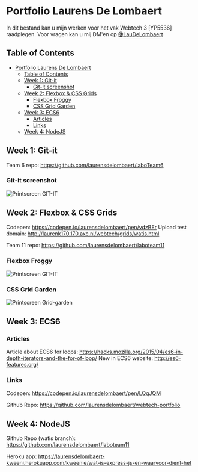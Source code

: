 # Portfolio Laurens De Lombaert

In dit bestand kan u mijn werken voor het vak Webtech 3 [YP5536] raadplegen. Voor vragen kan u mij DM'en op [@LauDeLombaert](https://twitter.com/LauDeLombaert)

## Table of Contents

<!-- TOC -->

- [Portfolio Laurens De Lombaert](#portfolio-laurens-de-lombaert)
    - [Table of Contents](#table-of-contents)
    - [Week 1: Git-it](#week-1-git-it)
        - [Git-it screenshot](#git-it-screenshot)
    - [Week 2: Flexbox & CSS Grids](#week-2-flexbox--css-grids)
        - [Flexbox Froggy](#flexbox-froggy)
        - [CSS Grid Garden](#css-grid-garden)
    - [Week 3: ECS6](#week-3-ecs6)
        - [Articles](#articles)
        - [Links](#links)
    - [Week 4: NodeJS](#week-4-nodejs)

<!-- /TOC -->

## Week 1: Git-it

Team 6 repo: <https://github.com/laurensdelombaert/laboTeam6>

### Git-it screenshot

![Printscreen GIT-IT](http://laurenk170.170.axc.nl/webtech/gitit.png)

## Week 2: Flexbox & CSS Grids

Codepen: <https://codepen.io/laurensdelombaert/pen/vdzBEr>
Upload test domain: <http://laurenk170.170.axc.nl/webtech/grids/watis.html>

Team 11 repo: <https://github.com/laurensdelombaert/laboteam11>

### Flexbox Froggy

![Printscreen GIT-IT](http://laurenk170.170.axc.nl/webtech/froggy.png)

### CSS Grid Garden

![Printscreen Grid-garden](http://laurenk170.170.axc.nl/webtech/grid.png)

## Week 3: ECS6

### Articles

Article about ECS6 for loops: <https://hacks.mozilla.org/2015/04/es6-in-depth-iterators-and-the-for-of-loop/>
New in ECS6 website: <http://es6-features.org/>

### Links

Codepen: <https://codepen.io/laurensdelombaert/pen/LQqJQM>

Github Repo: <https://github.com/laurensdelombaert/webtech-portfolio>

## Week 4: NodeJS

Github Repo (watis branch): <https://github.com/laurensdelombaert/laboteam11>

Heroku app: <https://laurensdelombaert-kweeni.herokuapp.com/kweenie/wat-is-express-js-en-waarvoor-dient-het>